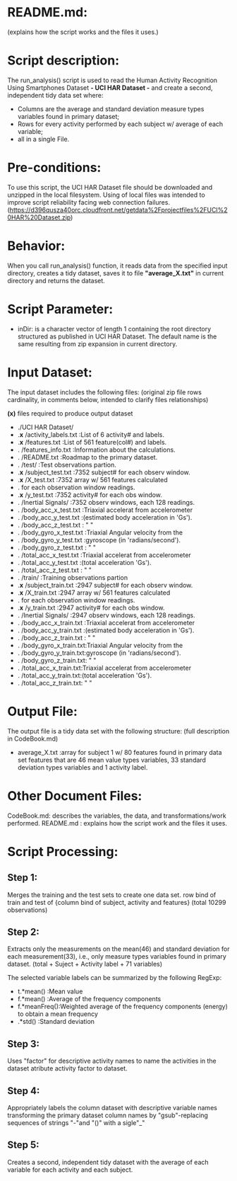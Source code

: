  README.md: 
==========
(explains how the script works and the files it uses.)

Script description:
=================
The run_analysis() script is used to read the  Human Activity Recognition Using Smartphones Dataset **-
UCI HAR Dataset -** and create a second, independent tidy data set where:
* Columns are the average and standard deviation measure types variables found in primary dataset;
* Rows for every activity performed by each subject w/ average of each variable;
* all in a single File.

Pre-conditions:
=============
To use this script, the UCI HAR Dataset file should be downloaded and unzipped in the local filesystem.
Using of local files was intended to improve script reliability facing web connection failures.
 (https://d396qusza40orc.cloudfront.net/getdata%2Fprojectfiles%2FUCI%20HAR%20Dataset.zip)

Behavior:
========
When you call run_analysis() function, it reads data from the specified input directory, creates a tidy  dataset, saves it to file **"average_X.txt"** in current directory and returns the dataset.

Script Parameter:
===============
* inDir: is a character vector of length 1 containing the  root directory structured as published in UCI HAR Dataset. The default name is the same resulting from zip expansion in current directory.

Input Dataset:
============
The input dataset includes the following files:
(original zip file rows cardinality, in comments below, intended to clarify files relationships)

**(x)** files required to produce output dataset

* ./UCI HAR Dataset/
*  .**x**   /activity_labels.txt          :List of 6 activity# and labels.
*  .**x**   /features.txt                 :List of 561 feature(col#) and labels.
*  .     /features_info.txt            :Information about the calculations.
*  .     /README.txt                   :Roadmap to the primary dataset.
*  .     /test/                        :Test observations partion.
*  .**x**       /subject_test.txt         :7352 subject# for each observ window.
*  .**x**       /X_test.txt               :7352 array w/ 561 features calculated
*  .                                    for each observation window readings.
*  .**x**       /y_test.txt               :7352 activity# for each obs window.
*  .         /Inertial Signals/        :7352 observ windows, each 128 readings.
*  .             /body_acc_x_test.txt  :Triaxial accelerat from accelerometer
*  .             /body_acc_y_test.txt  :(estimated body acceleration in 'Gs').
*  .             /body_acc_z_test.txt  :  " "
*  .             /body_gyro_x_test.txt :Triaxial Angular velocity from the
*  .             /body_gyro_y_test.txt :gyroscope (in 'radians/second').
*  .             /body_gyro_z_test.txt :  " "
*  .             /total_acc_x_test.txt :Triaxial accelerat from accelerometer
*  .             /total_acc_y_test.txt :(total acceleration 'Gs').
*  .             /total_acc_z_test.txt :  " "
*  .     /train/                       :Training observations partion
*  .**x**       /subject_train.txt        :2947 subject# for each observ window.
*  .**x**       /X_train.txt              :2947 array w/ 561 features calculated
*  .                                   for each observation window readings.
*  .**x**       /y_train.txt              :2947 activity# for each obs window.
*  .         /Inertial Signals/        :2947 observ windows, each 128 readings.
*  .             /body_acc_x_train.txt :Triaxial accelerat from accelerometer
*  .             /body_acc_y_train.txt :(estimated body acceleration in 'Gs').
*  .             /body_acc_z_train.txt :  " "
*  .             /body_gyro_x_train.txt:Triaxial Angular velocity from the
*  .             /body_gyro_y_train.txt:gyroscope (in 'radians/second').
*  .             /body_gyro_z_train.txt:  " "
*  .           /total_acc_x_train.txt:Triaxial accelerat from accelerometer
*  .             /total_acc_y_train.txt:(total acceleration 'Gs').
*  .             /total_acc_z_train.txt:  " "

Output File:
===========
The output file is a tidy data set with the following structure:
(full description in CodeBook.md)
* average_X.txt	       :array for subject 1 w/ 80 features found in primary data set features that are  46 mean value types variables, 33 standard deviation types variables and 1 activity label.
 
Other Document Files:
===========
CodeBook.md: describes the variables, the data, and transformations/work performed.
README.md  : explains how the script work and the files it uses.

Script Processing:
==============
Step 1:
--------
Merges the training and the test sets to create one data set.
  row bind of train and test of {column bind of subject, activity and features}
  (total 10299 observations)

Step 2:
--------
Extracts only the measurements on the mean(46) and standard deviation for each measurement(33), i.e., only measure types variables found in primary dataset. 
   (total + Suject + Activity label + 71 variables)

The selected variable labels can be summarized by the following RegExp:

 * t.*mean()    :Mean value
 * f.*mean()    :Average of the frequency components
 * f.*meanFreq():Weighted average of the frequency components (energy) to obtain a mean frequency
 * .*std()      :Standard deviation

Step 3:
--------
Uses "factor" for descriptive activity names to name the activities in the dataset atribute activity factor to dataset.

Step 4:
--------
Appropriately labels the column dataset with descriptive variable names transforming the primary dataset column names by "gsub"-replacing sequences of strings "-"and "()" with a sigle"_"
 
  Step 5:
--------
Creates a second, independent tidy dataset with the average of each variable for each activity and each subject.


